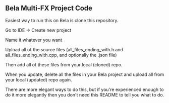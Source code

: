 ## Bela Multi-FX Project Code

Easiest way to run this on Bela is clone this repository.

Go to IDE -> Create new project

Name it whatever you want

Upload all of the source files (all_files_ending_with.h and all_files_ending_with.cpp, and optionally the .json file)

Then add all of these files from your local (cloned) repo.

When you update, delete all the files in your Bela project and upload all from your local (updated) repo again.

There are more elegant ways to do this, but if you're experienced enough to do it more elegantly then you don't need this README to tell you what to do.
